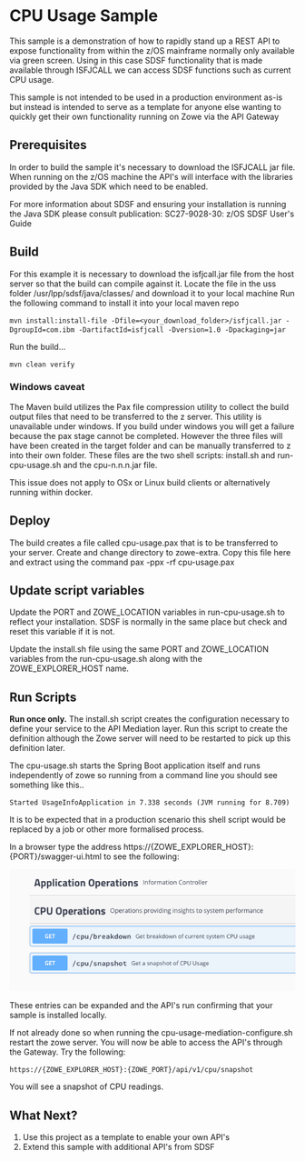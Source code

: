 # CPU Usage Sample

This sample is a demonstration of how to rapidly stand up a REST API to expose functionality from within the z/OS mainframe normally only available via green screen. Using in this case SDSF functionality that is made available through ISFJCALL we can access SDSF functions such as current CPU usage.

This sample is not intended to be used in a production environment as-is but instead is intended to serve as a template for anyone else wanting to quickly get their own functionality running on Zowe via the API Gateway

## Prerequisites

In order to build the sample it's necessary to download the ISFJCALL jar file. When running on the z/OS machine the API's will interface with the libraries provided by the Java SDK which need to be enabled.  

For more information about SDSF and ensuring your installation is running the Java SDK please consult publication: SC27-9028-30: z/OS SDSF User's Guide

## Build

For this example it is necessary to download the isfjcall.jar file from the host server so that the build can compile against it. Locate the file in the uss folder /usr/lpp/sdsf/java/classes/ and download it to your local machine Run the following command to install it into your local maven repo 
```
mvn install:install-file -Dfile=<your_download_folder>/isfjcall.jar -DgroupId=com.ibm -DartifactId=isfjcall -Dversion=1.0 -Dpackaging=jar
```

Run the build...
```
mvn clean verify
```
### Windows caveat

The Maven build utilizes the Pax file compression utility to collect the build output files that need to be transferred to the z server. This utility is unavailable under windows. If you build under windows you will get a failure because the pax stage cannot be completed. However the three files will have been created in the target folder and can be manually transferred to z into their own folder. These files are the two shell scripts: install.sh and run-cpu-usage.sh and the cpu-n.n.n.jar file.  

This issue does not apply to OSx or Linux build clients or alternatively running within docker.

## Deploy

The build creates a file called cpu-usage.pax that is to be transferred to your server. Create and change directory to zowe-extra. Copy this file here and extract using the command pax -ppx -rf cpu-usage.pax

## Update script variables

Update the PORT and ZOWE_LOCATION variables in run-cpu-usage.sh to reflect your installation. SDSF is normally in the same place but check and reset this variable if it is not.

Update the install.sh file using the same PORT and ZOWE_LOCATION variables from the run-cpu-usage.sh along with the ZOWE_EXPLORER_HOST name.

## Run Scripts

**Run once only.**
The install.sh script creates the configuration necessary to define your service to the API Mediation layer. Run this script to create the definition although the Zowe server will need to be restarted to pick up this definition later.

The cpu-usage.sh starts the Spring Boot application itself and runs independently of zowe so running from a command line you should see something like this.. 

```
Started UsageInfoApplication in 7.338 seconds (JVM running for 8.709)
```

It is to be expected that in a production scenario this shell script would be replaced by a job or other more formalised process.

In a browser type the address https://{ZOWE_EXPLORER_HOST}:{PORT}/swagger-ui.html to see the following:

![swagger](images/swagger.png)

These entries can be expanded and the API's run confirming that your sample is installed locally. 

If not already done so when running the cpu-usage-mediation-configure.sh restart the zowe server. 
You will now be able to access the API's through the Gateway. Try the following:

```
https://{ZOWE_EXPLORER_HOST}:{ZOWE_PORT}/api/v1/cpu/snapshot
```

You will see a snapshot of CPU readings.

## What Next?

1. Use this project as a template to enable your own API's
2. Extend this sample with additional API's from SDSF
